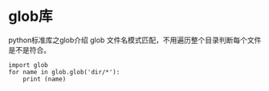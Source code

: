 # glob库
python标准库之glob介绍
glob 文件名模式匹配，不用遍历整个目录判断每个文件是不是符合。
```
import glob
for name in glob.glob('dir/*'):
    print (name)
```








